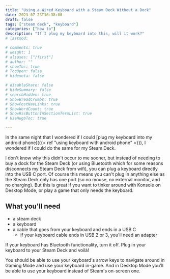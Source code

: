```yaml
---
title: "Using a Wired Keyboard with a Steam Deck Without a Dock"
date: 2023-07-23T16:38:00
draft: false
tags: ["steam deck", "keyboard"]
categories: ["how to"]
description: "If I plug my keyboard into this, will it work?"
# lastmod: 

# comments: true
# weight: 1
# aliases: ["/first"]
# author: ""
# showToc: true
# TocOpen: false
# hidemeta: false

# disableShare: false
# hideSummary: false
# searchHidden: true
# ShowBreadCrumbs: true
# ShowPostNavLinks: true
# ShowWordCount: true
# ShowRssButtonInSectionTermList: true
# UseHugoToc: true

---
```


In the same night that I wondered if I could [plug my keyboard into my android phone]({{< ref "using keyboard with android phone" >}}), I wondered if I could do the same for my Steam Deck.

I don't know why this didn't occur to me sooner, but instead of needing to buy a dock for the Steam Deck (or using Bluetooth which for some reasons disconnects my Steam Deck from wifi), you can plug a keyboard directly into the USB C port. Of course this means you can't plug in anything else as the Steam Deck only has one port (so no mouse, no external monitor, and no charging). But this is great if you want to tinker around with Konsole on Desktop Mode, or play a game that only needs the keyboard.

## What you'll need

- a steam deck
- a keyboard
- a cable that goes from your keyboard and ends in a USB C
	- if your keyboard cable ends in USB 2 or 3, you'll need an adapter

If your keyboard has Bluetooth functionality, turn it off. Plug in your keyboard to your Steam Deck and voilà!

You should be able to use your keyboard's arrow keys to navigate around in Gaming Mode and use your keyboard in-game. And in Desktop Mode you'll be able to use your keyboard instead of Steam's on-screen one.
